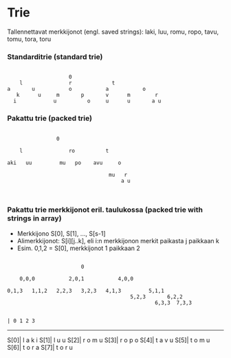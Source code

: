 # Trie

Tallennettavat merkkijonot (engl. saved strings):
laki, luu, romu, ropo, tavu, tomu, tora, toru

### Standarditrie (standard trie)

```

					0
	l				r			  t
a		u			o			a			o
   k	  u		m		p	    v	   m		r
  i			   u		  o		u      u	   a u

```

### Pakattu trie (packed trie)
 
```

				0

	l				ro			t
	
aki   uu	   	 mu   po	avu		o

							     mu   r
								     a u
								 
	
```


### Pakattu trie merkkijonot eril. taulukossa (packed trie with strings in array)

- Merkkijono S[0], S[1], ..., S[s-1]
- Alimerkkijonot: S[i][j..k], eli i:n merkkijonon merkit paikasta j paikkaan k
- Esim. 0,1,2 = S[0], merkkijonot 1 paikkaan 2 

```

						0
	
	0,0,0			2,0,1			4,0,0

0,1,3	1,1,2	2,2,3	3,2,3	4,1,3		  5,1,1
										5,2,3		6,2,2
												6,3,3  7,3,3
										
```

	| 0 1 2 3 
-------------
S[0]| l a k i
S[1]| l u u
S[2]| r o m u
S[3]| r o p o
S[4]| t a v u
S[5]| t o m u
S[6]| t o r a
S[7]| t o r u